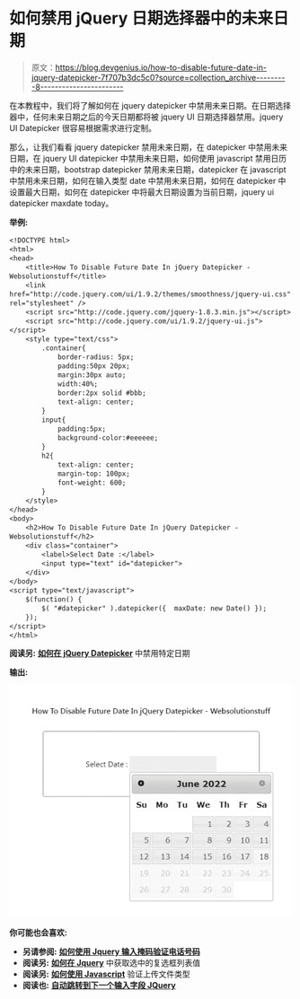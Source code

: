 # 如何禁用 jQuery 日期选择器中的未来日期

> 原文：<https://blog.devgenius.io/how-to-disable-future-date-in-jquery-datepicker-7f707b3dc5c0?source=collection_archive---------8----------------------->

在本教程中，我们将了解如何在 jquery datepicker 中禁用未来日期。在日期选择器中，任何未来日期之后的今天日期都将被 jquery UI 日期选择器禁用。jquery UI Datepicker 很容易根据需求进行定制。

那么，让我们看看 jquery datepicker 禁用未来日期，在 datepicker 中禁用未来日期，在 jquery UI datepicker 中禁用未来日期，如何使用 javascript 禁用日历中的未来日期，bootstrap datepicker 禁用未来日期，datepicker 在 javascript 中禁用未来日期，如何在输入类型 date 中禁用未来日期，如何在 datepicker 中设置最大日期，如何在 datepicker 中将最大日期设置为当前日期，jquery ui datepicker maxdate today。

**举例:**

```
<!DOCTYPE html>
<html>
<head>
    <title>How To Disable Future Date In jQuery Datepicker - Websolutionstuff</title>
    <link href="http://code.jquery.com/ui/1.9.2/themes/smoothness/jquery-ui.css" rel="stylesheet" />
    <script src="http://code.jquery.com/jquery-1.8.3.min.js"></script>
    <script src="http://code.jquery.com/ui/1.9.2/jquery-ui.js"></script>
    <style type="text/css">
        .container{
            border-radius: 5px;
            padding:50px 20px;
            margin:30px auto;
            width:40%;
            border:2px solid #bbb;
            text-align: center;
        }
        input{
            padding:5px;
            background-color:#eeeeee;
        }
        h2{
            text-align: center;
            margin-top: 100px;
            font-weight: 600;
        }        
    </style>
</head>
<body>
    <h2>How To Disable Future Date In jQuery Datepicker - Websolutionstuff</h2>
    <div class="container">
        <label>Select Date :</label>
        <input type="text" id="datepicker">
    </div>
</body>
<script type="text/javascript">
    $(function() {
        $( "#datepicker" ).datepicker({  maxDate: new Date() });
    });
</script>
</html>
```

**阅读另:** [**如何在 jQuery Datepicker**](https://websolutionstuff.com/post/how-to-disable-specific-dates-in-jquery-datepicker) 中禁用特定日期

**输出:**

![](img/c7098b0dd583335776279bb6e684c0f5.png)

**你可能也会喜欢:**

*   **另请参阅:** [**如何使用 Jquery 输入掩码验证电话号码**](https://websolutionstuff.com/post/how-to-validate-phone-number-using-jquery-input-mask)
*   **阅读另:** [**如何在 Jquery**](https://websolutionstuff.com/post/how-to-get-selected-checkbox-list-value-in-jquery) 中获取选中的复选框列表值
*   **阅读另:** [**如何使用 Javascript**](https://websolutionstuff.com/post/how-to-validate-upload-file-type-using-javascript) 验证上传文件类型
*   **阅读也:** [**自动跳转到下一个输入字段 JQuery**](https://websolutionstuff.com/post/autotab-to-next-input-field-jquery)